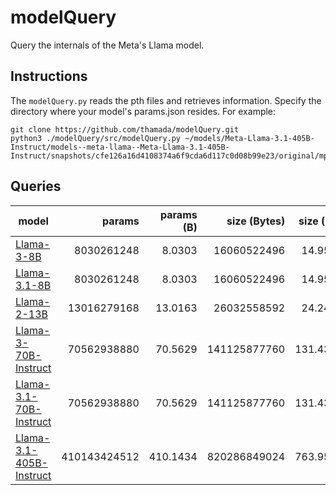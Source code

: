 # modelQuery

Query the internals of the Meta's Llama model.

## Instructions

The `modelQuery.py` reads the pth files and retrieves information. Specify the directory where your model's params.json resides. 
For example:

```:shell
git clone https://github.com/thamada/modelQuery.git
python3 ./modelQuery/src/modelQuery.py ~/models/Meta-Llama-3.1-405B-Instruct/models--meta-llama--Meta-Llama-3.1-405B-Instruct/snapshots/cfe126a16d4108374a6f9cda6d117c0d08b99e23/original/mp16/
```

## Queries

| model | params | params (B) | size (Bytes) | size (GB) | layers | dim  | etc        | 
| ----- | -----: | ---------: | -----------: | --------: | -----: | ---: | :--------: |
| [Llama-3-8B](https://huggingface.co/meta-llama/Meta-Llama-3-8B) | 8030261248 | 8.0303 | 16060522496 | 14.9575 | 32 | 4096 | [*](https://huggingface.co/meta-llama/Meta-Llama-3-8B/blob/main/original/params.json) |
| [Llama-3.1-8B](https://huggingface.co/meta-llama/Meta-Llama-3.1-8B) | 8030261248 | 8.0303 | 16060522496 | 14.9575 | 32 | 4096 | [*](https://huggingface.co/meta-llama/Meta-Llama-3.1-8B/blob/main/original/params.json) |
| [Llama-2-13B](https://huggingface.co/meta-llama/Llama-2-13b) | 13016279168 | 13.0163 | 26032558592 | 24.2447 | 40 | 5120 | [*](https://huggingface.co/meta-llama/Llama-2-13b/blob/main/params.json) |
| [Llama-3-70B-Instruct](https://huggingface.co/meta-llama/Meta-Llama-3-70B-Instruct)     | 70562938880 | 70.5629 | 141125877760 | 131.4337 | 80 | 8192 | [*](https://huggingface.co/meta-llama/Meta-Llama-3-70B-Instruct/blob/main/original/params.json) |
| [Llama-3.1-70B-Instruct](https://huggingface.co/meta-llama/Meta-Llama-3.1-70B-Instruct) | 70562938880 | 70.5629 | 141125877760 | 131.4337 | 80 | 8192 | [*](https://huggingface.co/meta-llama/Meta-Llama-3.1-70B-Instruct/blob/main/original/params.json) |
| [Llama-3.1-405B-Instruct](https://huggingface.co/meta-llama/Meta-Llama-3.1-405B-Instruct) | 410143424512 | 410.1434 | 820286849024 | 763.9517 | 126 | 16384 | [*](https://huggingface.co/meta-llama/Meta-Llama-3.1-405B-Instruct/blob/main/original/mp16/params.json) |



